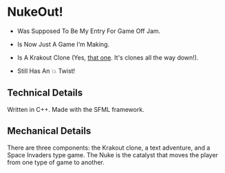 # NukeOut!

- Was Supposed To Be My Entry For Game Off Jam.

- Is Now Just A Game I‘m Making.

- Is A Krakout Clone (Yes, [that one](https://en.wikipedia.org/wiki/Krakout). It's clones all the way down!).

- Still Has An 💥 Twist!

## Technical Details

Written in C++. Made with the SFML framework.

## Mechanical Details

There are three components: the Krakout clone, a text adventure, and a Space Invaders type game. The Nuke is the catalyst that moves the player from one type of game to another.